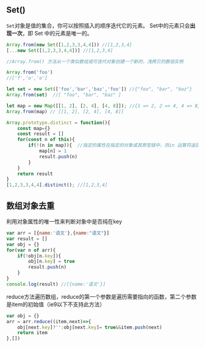## Set()

`Set`对象是值的集合，你可以按照插入的顺序迭代它的元素。 Set中的元素只会**出现一次**，即 Set 中的元素是唯一的。

```js
Array.from(new Set([1,2,3,3,4,4])) //[1,2,3,4]
[...new Set([1,2,3,3,4,4])] //[1,2,3,4]

//Array.from() 方法从一个类似数组或可迭代对象创建一个新的，浅拷贝的数组实例
```

```js
Array.from('foo')
//['f','o','o']

let set = new Set(['foo','bar','baz','foo']) //{"foo", "bar", "baz"}
Array.from(set)  //[ "foo", "bar", "baz" ]

let map = new Map([[1, 2], [2, 4], [4, 8]]); //{1 => 2, 2 => 4, 4 => 8}
Array.from(map) // [[1, 2], [2, 4], [4, 8]]
```

```js
Array.prototype.distinct = function(){
    const map={}
    const result = []
    for(const n of this){
        if(!(n in map)){  //指定的属性在指定的对象或其原型链中，则in 运算符返回true,利用对象属性的唯一性
            map[n] = 1
            result.push(n)
        }
    }
    return result
}
[1,2,3,3,4,4].distinct(); //[1,2,3,4]
```

## 数组对象去重

利用对象属性的唯一性来判断对象中是否纯在key

```js
var arr = [{name:'语文'},{name:"语文"}]
var result = []
var obj = {}
for(var n of arr){
    if(!obj[n.key]){
        obj[n.key] = true
        result.push(n)
    }
}
console.log(result) //[{name:'语文'}]
```

reduce方法遍历数组，reduce的第一个参数是遍历需要指向的函数，第二个参数是item的初始值（ie9以下不支持此方法）

```js
var obj = {}
arr = arr.reduce((item,next)=>{
    obj[next.key]?'':obj[next.key]= true&&item.push(next)
    return item
},[])
```


